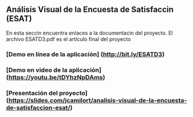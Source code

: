 ## Análisis Visual de la Encuesta de Satisfaccin (ESAT)

En esta seccin encuentra enlaces a la documentacin del proyecto. El archivo ESATD3.pdf es el artículo final del proyecto

### [Demo en línea de la aplicación] (http://bit.ly/ESATD3)

### [Demo en video de la aplicación] (https://youtu.be/tDYhzNpDAms)

### [Presentación del proyecto] (https://slides.com/jcamilort/analisis-visual-de-la-encuesta-de-satisfaccion-esat/)
